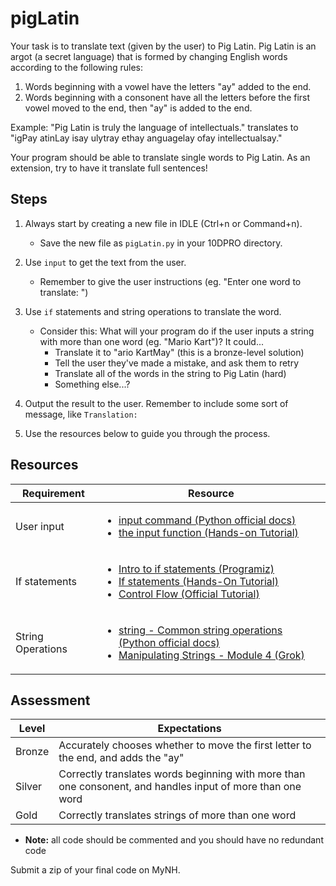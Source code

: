 # pigLatin

Your task is to translate text (given by the user) to Pig Latin. Pig Latin is an argot (a secret language) that is formed by changing English words according to the following rules:
1. Words beginning with a vowel have the letters "ay" added to the end.
2. Words beginning with a consonent have all the letters before the first vowel moved to the end, then "ay" is added to the end.

Example: "Pig Latin is truly the language of intellectuals." translates to "igPay atinLay isay ulytray ethay anguagelay ofay intellectualsay."

Your program should be able to translate single words to Pig Latin. As an extension, try to have it translate full sentences!

## Steps

1. Always start by creating a new file in IDLE (Ctrl+n or Command+n).

    - Save the new file as `pigLatin.py` in your 10DPRO directory.

2. Use `input` to get the text from the user.

    - Remember to give the user instructions (eg. "Enter one word to translate: ")

3. Use `if` statements and string operations to translate the word.

    - Consider this: What will your program do if the user inputs a string with more than one word (eg. "Mario Kart")? It could...
        - Translate it to "ario KartMay" (this is a bronze-level solution)
        - Tell the user they've made a mistake, and ask them to retry
        - Translate all of the words in the string to Pig Latin (hard)
        - Something else...?

4. Output the result to the user. Remember to include some sort of message, like `Translation: `

5. Use the resources below to guide you through the process.

## Resources

| Requirement | Resource |
|-------------|----------|
| User input  | <ul><li>[input command (Python official docs)](https://docs.python.org/3/library/functions.html#input)</li><li>[the input function (Hands-on Tutorial)](https://anh.cs.luc.edu/python/hands-on/3.1/handsonHtml/io.html)</li></ul>
| If statements  | <ul><li>[Intro to if statements (Programiz)](https://www.programiz.com/python-programming/if-elif-else)</li><li>[If statements (Hands-On Tutorial)](https://anh.cs.luc.edu/python/hands-on/3.1/handsonHtml/ifstatements.html)</li><li>[Control Flow (Official Tutorial)](https://docs.python.org/3/tutorial/controlflow.html)</li></ul> |
| String Operations | <ul><li>[string - Common string operations (Python official docs)](https://docs.python.org/3/library/string.html)</li><li>[Manipulating Strings - Module 4 (Grok)](https://groklearning.com/learn/intro-python-1/manipulating-strings/0/)</li></ul> |

## Assessment

| Level  | Expectations |
|--------|--------------|
| Bronze | Accurately chooses whether to move the first letter to the end, and adds the "ay" |
| Silver | Correctly translates words beginning with more than one consonent, and handles input of more than one word |
| Gold   | Correctly translates strings of more than one word |

- **Note:** all code should be commented and you should have no redundant code

Submit a zip of your final code on MyNH.
